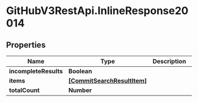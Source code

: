 # GitHubV3RestApi.InlineResponse20014

## Properties

Name | Type | Description | Notes
------------ | ------------- | ------------- | -------------
**incompleteResults** | **Boolean** |  | [optional] 
**items** | [**[CommitSearchResultItem]**](CommitSearchResultItem.md) |  | [optional] 
**totalCount** | **Number** |  | [optional] 


